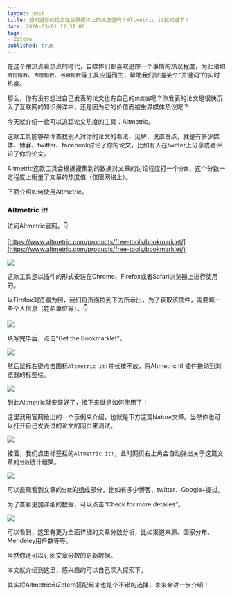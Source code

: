 ```yaml
---
layout: post
title: 想知道你的论文在世界媒体上的热度值吗？Altmetric it就知道了！
date: 2020-03-01 12:37:00
tags: 
- Zotero
published: true
---
```


在这个蹭热点看热点的时代，自媒体们都喜欢追踪一个事情的热议程度，为此诸如`微信指数`、`百度指数`、`谷歌指数`等工具应运而生，帮助我们掌握某个“关键词”的实时热度。

那么，你有没有想过自己发表的论文也有自己的`热度值`呢？你发表的论文是很快沉入了互联网的知识海洋中，还是因为它的价值而被世界媒体热议呢？

今天就介绍一款可以追踪论文热度的工具：Altmetric。

这款工具能够帮你查找别人对你的论文的看法、见解，说直白点，就是有多少媒体、博客、twitter、facebook讨论了你的论文，比如有人在twitter上分享或者评论了你的论文。

Altmetric这款工具会根据搜集到的数据对文章的讨论程度打一个`分数`，这个分数一定程度上衡量了文章的热度值（仅限网络上）。

下面介绍如何使用Altmetric。

### Altmetric it!

访问Altmetric官网。👇

[https://www.altmetric.com/products/free-tools/bookmarklet/](https://www.altmetric.com/products/free-tools/bookmarklet/)

![](https://tva1.sinaimg.cn/large/00831rSTly1gcfl6k381jj31740q7782.jpg)

这款工具是以插件的形式安装在Chrome、Firefox或者Safari浏览器上进行使用的。

以Firefox浏览器为例，我们将页面拉到下方所示出，为了获取该插件，需要填一些个人信息（姓名单位等）。👇

![](https://tva1.sinaimg.cn/large/00831rSTly1gcfla5h5pnj31740q70va.jpg)

填写完毕后，点击“Get the Bookmarklet”。

![](https://tva1.sinaimg.cn/large/00831rSTly1gcflcuel3vj31740q740s.jpg)

然后鼠标左键点击图标`Altmetric it!`并长按不放，将Altmetric it! 插件拖动到浏览器的标签栏。

![](https://tva1.sinaimg.cn/large/00831rSTly1gcflgljwdvj31740q7diq.jpg)

到此Altmetric就安装好了，接下来就是如何使用了！

这里我用官网给出的一个示例来介绍，也就是下方这篇Nature文章。当然你也可以打开自己发表过的论文的网页来测试。

![](https://tva1.sinaimg.cn/large/00831rSTgy1gcflm8svu6j31740q7dkl.jpg)

接着，我们点击标签栏的`Altmetric it!`，此时网页右上角会自动弹出关于这篇文章的`分数`统计结果。

![](https://tva1.sinaimg.cn/large/00831rSTgy1gcflnlcj2pj31740q77a9.jpg)

可以直观看到文章的`分数`的组成部分，比如有多少博客、twitter、Google+提过。

为了查看更加详细的数据，可以点击“Check for more detailes”。

![](https://tva1.sinaimg.cn/large/00831rSTgy1gcflrizzn7j30u00wh15u.jpg)

可以看到，这里有更为全面详细的文章分数分析，比如渠道来源、国家分布、Mendeley用户数等等。

当然你还可以订阅文章分数的更新数据。

本文就介绍到这里，感兴趣的可以自己深入探索下。

其实将Altmetric和Zotero搭配起来也是个不错的选择，未来会进一步介绍！